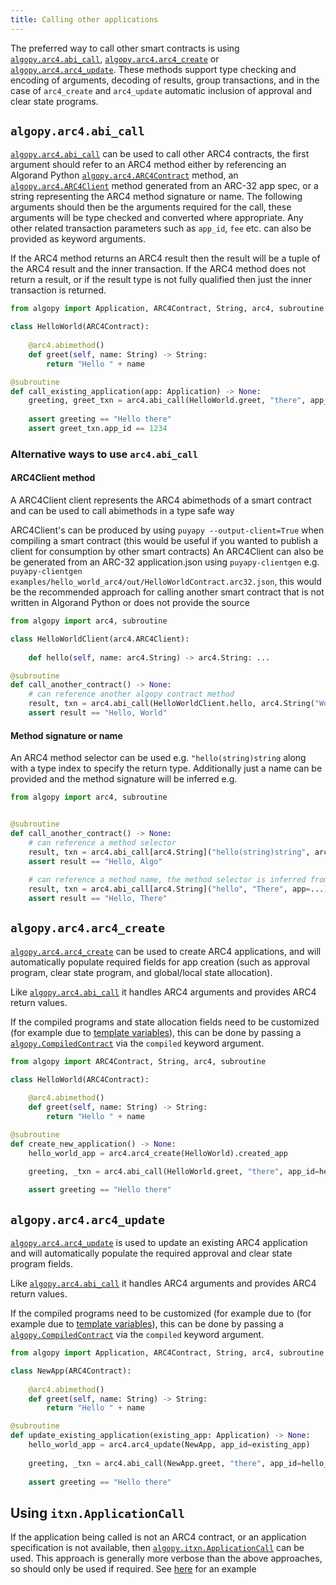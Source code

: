 ```yaml
---
title: Calling other applications
---
```


The preferred way to call other smart contracts is using [`algopy.arc4.abi_call`](#algopyarc4abi_call), [`algopy.arc4.arc4_create`](#algopyarc4arc4_create) or 
[`algopy.arc4.arc4_update`](#algopyarc4arc4_update). These methods support type checking and encoding of arguments, decoding of results, group transactions,
and in the case of `arc4_create` and `arc4_update` automatic inclusion of approval and clear state programs.

## `algopy.arc4.abi_call`

[`algopy.arc4.abi_call`](#algopy.arc4.abi_call) can be used to call other ARC4 contracts, the first argument should refer to
an ARC4 method either by referencing an Algorand Python [`algopy.arc4.ARC4Contract`](#algopy.arc4.ARC4Contract) method,
an [`algopy.arc4.ARC4Client`](#algopy.arc4.ARC4Client) method generated from an ARC-32 app spec, or a string representing
the ARC4 method signature or name.
The following arguments should then be the arguments required for the call, these arguments will be type checked and converted where appropriate.
Any other related transaction parameters such as `app_id`, `fee` etc. can also be provided as keyword arguments.

If the ARC4 method returns an ARC4 result then the result will be a tuple of the ARC4 result and the inner transaction.
If the ARC4 method does not return a result, or if the result type is not fully qualified then just the inner transaction is returned.

```python
from algopy import Application, ARC4Contract, String, arc4, subroutine

class HelloWorld(ARC4Contract):
    
    @arc4.abimethod()
    def greet(self, name: String) -> String:
        return "Hello " + name

@subroutine
def call_existing_application(app: Application) -> None:
    greeting, greet_txn = arc4.abi_call(HelloWorld.greet, "there", app_id=app)
    
    assert greeting == "Hello there"
    assert greet_txn.app_id == 1234
```


### Alternative ways to use `arc4.abi_call`

#### ARC4Client method 

A ARC4Client client represents the ARC4 abimethods of a smart contract and can be used to call abimethods in a type safe way

ARC4Client's can be produced by using `puyapy --output-client=True` when compiling a smart contract 
(this would be useful if you wanted to publish a client for consumption by other smart contracts)
An ARC4Client can also be be generated from an ARC-32 application.json using `puyapy-clientgen` 
e.g. `puyapy-clientgen examples/hello_world_arc4/out/HelloWorldContract.arc32.json`, this would be
the recommended approach for calling another smart contract that is not written in Algorand Python or does not provide the source

```python
from algopy import arc4, subroutine

class HelloWorldClient(arc4.ARC4Client):
    
    def hello(self, name: arc4.String) -> arc4.String: ...

@subroutine
def call_another_contract() -> None:
    # can reference another algopy contract method
    result, txn = arc4.abi_call(HelloWorldClient.hello, arc4.String("World"), app=...)
    assert result == "Hello, World"
```

#### Method signature or name

An ARC4 method selector can be used e.g. `"hello(string)string` along with a type index to specify the return type.
Additionally just a name can be provided and the method signature will be inferred e.g.

```python
from algopy import arc4, subroutine


@subroutine
def call_another_contract() -> None:
    # can reference a method selector
    result, txn = arc4.abi_call[arc4.String]("hello(string)string", arc4.String("Algo"), app=...)
    assert result == "Hello, Algo"
    
    # can reference a method name, the method selector is inferred from arguments and return type
    result, txn = arc4.abi_call[arc4.String]("hello", "There", app=...)
    assert result == "Hello, There"
```


## `algopy.arc4.arc4_create`

[`algopy.arc4.arc4_create`](#algopy.arc4.arc4_create) can be used to create ARC4 applications, and will automatically populate required fields for app creation (such as approval program, clear state program, and global/local state allocation).

Like [`algopy.arc4.abi_call`](lg-transactions#arc4-application-calls) it handles ARC4 arguments and provides ARC4 return values.

If the compiled programs and state allocation fields need to be customized (for example due to [template variables](#within-other-contracts)), 
this can be done by passing a [`algopy.CompiledContract`](#algopy.CompiledContract) via the `compiled` keyword argument.

```python
from algopy import ARC4Contract, String, arc4, subroutine

class HelloWorld(ARC4Contract):
    
    @arc4.abimethod()
    def greet(self, name: String) -> String:
        return "Hello " + name

@subroutine
def create_new_application() -> None:
    hello_world_app = arc4.arc4_create(HelloWorld).created_app

    greeting, _txn = arc4.abi_call(HelloWorld.greet, "there", app_id=hello_world_app)
    
    assert greeting == "Hello there"
```

## `algopy.arc4.arc4_update`

[`algopy.arc4.arc4_update`](#algopy.arc4.arc4_update) is used to update an existing ARC4 application and will automatically populate the required approval and clear state program fields.

Like [`algopy.arc4.abi_call`](lg-transactions#arc4-application-calls) it handles ARC4 arguments and provides ARC4 return values.

If the compiled programs need to be customized (for example due to (for example due to [template variables](#within-other-contracts)), 
this can be done by passing a [`algopy.CompiledContract`](#algopy.CompiledContract) via the `compiled` keyword argument.

```python
from algopy import Application, ARC4Contract, String, arc4, subroutine

class NewApp(ARC4Contract):
    
    @arc4.abimethod()
    def greet(self, name: String) -> String:
        return "Hello " + name

@subroutine
def update_existing_application(existing_app: Application) -> None:
    hello_world_app = arc4.arc4_update(NewApp, app_id=existing_app)
    
    greeting, _txn = arc4.abi_call(NewApp.greet, "there", app_id=hello_world_app)
    
    assert greeting == "Hello there"
```

## Using `itxn.ApplicationCall`

If the application being called is not an ARC4 contract, or an application specification is not available,
then [`algopy.itxn.ApplicationCall`](#algopy.itxn.ApplicationCall) can be used. This approach is generally more verbose
than the above approaches, so should only be used if required. See [here](./lg-transactions#create-an-arc4-application-and-then-call-it) for an example